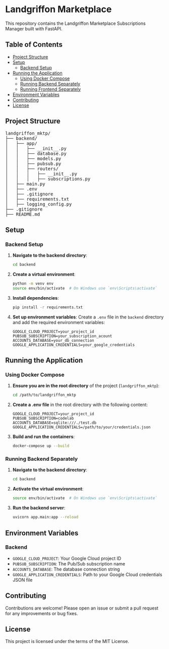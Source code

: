 # Landgriffon Marketplace

This repository contains the Landgriffon Marketplace Subscriptions Manager built with FastAPI.

## Table of Contents

- [Project Structure](#project-structure)
- [Setup](#setup)
  - [Backend Setup](#backend-setup)
- [Running the Application](#running-the-application)
  - [Using Docker Compose](#using-docker-compose)
  - [Running Backend Separately](#running-backend-separately)
  - [Running Frontend Separately](#running-frontend-separately)
- [Environment Variables](#environment-variables)
- [Contributing](#contributing)
- [License](#license)

## Project Structure

<pre>
landgriffon_mktp/
├── backend/
│   ├── app/
│   │   ├── __init__.py
│   │   ├── database.py
│   │   ├── models.py
│   │   ├── pubsub.py
│   │   ├── routers/
│   │   │   ├── __init__.py
│   │   │   ├── subscriptions.py
│   ├── main.py
│   ├── .env
│   ├── .gitignore
│   ├── requirements.txt
│   ├── logging_config.py
├── .gitignore
├── README.md
</pre>

## Setup

### Backend Setup

1. **Navigate to the backend directory**:

   ```bash
   cd backend
   ```

2. **Create a virtual environment**:

   ```bash
   python -m venv env
   source env/bin/activate  # On Windows use `env\Scripts\activate`
   ```

3. **Install dependencies**:

   ```bash
   pip install -r requirements.txt
   ```

4. **Set up environment variables**:
   Create a `.env` file in the `backend` directory and add the required environment variables:
   ```plaintext
   GOOGLE_CLOUD_PROJECT=your_project_id
   PUBSUB_SUBSCRIPTION=your_subscription_acount
   ACCOUNTS_DATABASE=your_db_connection
   GOOGLE_APPLICATION_CREDENTIALS=your_google_credentials
   ```

## Running the Application

### Using Docker Compose

1. **Ensure you are in the root directory** of the project (`landgriffon_mktp`):

   ```bash
   cd /path/to/landgriffon_mktp
   ```

2. **Create a .env file** in the root directory with the following content:

   ```plaintext
   GOOGLE_CLOUD_PROJECT=your_project_id
   PUBSUB_SUBSCRIPTION=codelab
   ACCOUNTS_DATABASE=sqlite:///./test.db
   GOOGLE_APPLICATION_CREDENTIALS=/path/to/your/credentials.json
   ```

3. **Build and run the containers**:
   ```bash
   docker-compose up --build
   ```

### Running Backend Separately

1. **Navigate to the backend directory**:

   ```bash
   cd backend
   ```

2. **Activate the virtual environment**:

   ```bash
   source env/bin/activate  # On Windows use `env\Scripts\activate`
   ```

3. **Run the backend server**:
   ```bash
   uvicorn app.main:app --reload
   ```

## Environment Variables

### Backend

- `GOOGLE_CLOUD_PROJECT`: Your Google Cloud project ID
- `PUBSUB_SUBSCRIPTION`: The Pub/Sub subscription name
- `ACCOUNTS_DATABASE`: The database connection string
- `GOOGLE_APPLICATION_CREDENTIALS`: Path to your Google Cloud credentials JSON file

## Contributing

Contributions are welcome! Please open an issue or submit a pull request for any improvements or bug fixes.

## License

This project is licensed under the terms of the MIT License.
